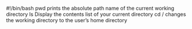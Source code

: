 #!/bin/bash
pwd prints the absolute path name of the current working directory
ls Display the contents list of your current directory
cd / changes the working directory to the user’s home directory
